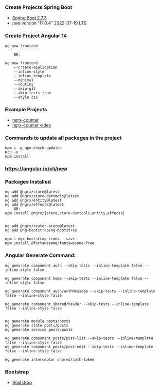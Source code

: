 ### Create Projects Spring Boot

- [Spring Boot 2.7.3](https://start.spring.io/)
- java version "17.0.4" 2022-07-19 LTS


### Create Project Angular 14
```
ng new frontend
	
	OR:

ng new frontend 
	--create-application 
	--inline-style 
	--inline-template 
	--minimal 
	--routing 
	--skip-git 
	--skip-tests true 
	--style css
```

### Example Projects
- [ngrx-counter](https://github.com/leelanarasimha/ngrx-counter)
- [ngrx-counter video](https://www.youtube.com/watch?v=mg9PQ5SL6YI)


### Commands to update all packages in the project
```
npm i -g npm-check-updates
ncu -u
npm install
```

### https://angular.io/cli/new


### Packages Installed
```
ng add @ngrx/store@latest
ng add @ngrx/store-devtools@latest
ng add @ngrx/entity@latest
ng add @ngrx/effects@latest
	OR:
npm install @ngrx/{store,store-devtools,entity,effects}


ng add @ngrx/router-store@latest
ng add @ng-bootstrap/ng-bootstrap

npm i ngx-bootstrap-icons --save
npm install @fortawesome/fontawesome-free
```

### Angular Generate Command:
```
ng generate component auth --skip-tests --inline-template false --inline-style false

ng generate component home --skip-tests --inline-template false --inline-style false

ng generate component auth/authMessage --skip-tests --inline-template false --inline-style false

ng generate component shared/header --skip-tests --inline-template false --inline-style false


ng generate module posts/posts
ng generate state posts/posts
ng generate service posts/posts

ng generate component posts/post-list --skip-tests --inline-template false --inline-style false
ng generate component posts/post-edit --skip-tests --inline-template false --inline-style false

ng generate interceptor shared/auth-token
```

### Bootstrap
- [Bootstrap](https://getbootstrap.com/docs/5.2/examples)

		
		
		
		
		